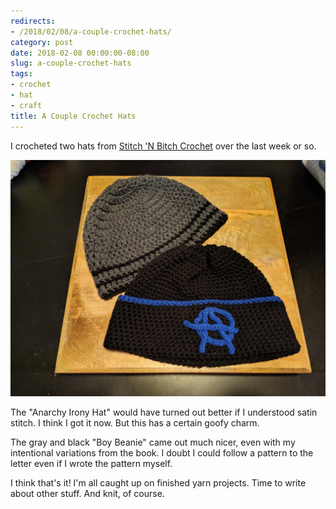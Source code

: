 ```yaml
---
redirects:
- /2018/02/08/a-couple-crochet-hats/
category: post
date: 2018-02-08 00:00:00-08:00
slug: a-couple-crochet-hats
tags:
- crochet
- hat
- craft
title: A Couple Crochet Hats
---
```


I crocheted two hats from [Stitch 'N Bitch Crochet](https://www.goodreads.com/book/show/57512.Stitch_n_Bitch_Crochet) over the last week or so.

<!--more-->

![attachments/img/2018/cover-2018-02-08.jpg](../../../attachments/img/2018/cover-2018-02-08.jpg)

The "Anarchy Irony Hat" would have turned out better if I understood satin stitch. I think I got it now. But this has a certain goofy charm.

The gray and black "Boy Beanie" came out much nicer, even with my intentional variations from the book. I doubt I could follow a pattern to the letter even if I wrote the pattern myself.

I think that's it! I'm all caught up on finished yarn projects. Time to write about other stuff. And knit, of course.